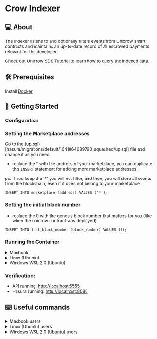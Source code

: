# Crow Indexer

## 💻 About

The indexer listens to and optionally filters events from Unicrow smart contracts and maintains an up-to-date record of all escrowed payments relevant for the developer. 

Check out [Unicrow SDK Tutorial](https://github.com/unicrowio/sdk-tutorial) to learn how to query the indexed data.

## 🛠 Prerequisites

Install [Docker](https://docs.docker.com/get-started/)


## 🚀 Getting Started

### Configuration

### Setting the Marketplace addresses

Go to the (up.sql)[hasura/migrations/default/1641864689790_squashed/up.sql] file and change it as you need.

- replace the * with the address of your marketplace, you can duplicate this `INSERT` statement for adding more marketplace addresses.

ps. if you keep the '*' you will not filter, and then, you will store all events from the blockchain, even if it does not belong to your marketplace.

```
INSERT INTO marketplace (address) VALUES ('*');
```

### Setting the initial block number

-  replace the 0 with the genesis block number that matters for you (like when the unicrow contract was deployed)

```
INSERT INTO last_block_number (block_number) VALUES (0);
```


### Running the Container

<details><summary>Macbook</summary>
<p>

```
docker-compose --env-file _mac.env -f docker-compose.mac.yml up -d
```

</p>
</details>

<details><summary>Linux (Ubuntu)</summary>
<p>

```
docker-compose --env-file _linux.env -f docker-compose.linux.yml up -d
```

</p>
</details>

<details><summary>Windows WSL 2.0 (Ubuntu)</summary>
<p>

```
docker-compose --env-file _wsl.env -f docker-compose.wsl.yml up -d
```

</p>
</details>

### Verification:
* API running: [http://localhost:5555](http://localhost:5555)
* Hasura running: [http://localhost:8080](http://localhost:8080)

## ⌨️ Useful commands

<details><summary>Macbook users</summary>
<p>

1. List all containers running

```
docker ps
```

2. Stop all containers

```
docker-compose -f docker-compose.mac.yml down
```

3. Logs

```
docker-compose -f docker-compose.mac.yml logs
```

4. Clean up all

```
docker-compose -f docker-compose.mac.yml down && docker rmi $(docker images -q) && docker volume rm $(docker volume ls -q)
```

or:

```
docker system prune -a --volumes
```

</p>
</details>

<details><summary>Linux (Ubuntu) users</summary>
<p>

1. List all containers running

```
docker ps
```

2. Stop all containers

```
docker-compose -f docker-compose.linux.yml down
```

3. Logs

```
docker-compose -f docker-compose.linux.yml logs
```

4. Clean up all

```
docker-compose -f docker-compose.linux.yml down && docker rmi $(docker images -q) && docker volume rm $(docker volume ls -q)
```

or:

```
docker system prune -a --volumes
```

</p>
</details>

<details><summary>Windows WSL 2.0 (Ubuntu) users</summary>
<p>

1. List all containers running

```
docker ps
```

2. Stop all container

```
docker-compose -f docker-compose.wsl.yml down
```

3. Logs

```
docker-compose -f docker-compose.wsl.yml logs
```

4. Clean up all

```
docker-compose -f docker-compose.wsl.yml down && docker rmi $(docker images -q) && docker volume rm $(docker volume ls -q)
```

or:

```
docker system prune -a --volumes
```

</p>
</details>
